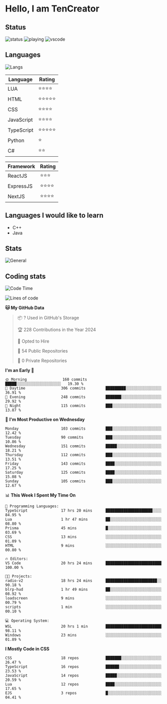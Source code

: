 # Hello, I am TenCreator

## Status
![status](https://api.statusbadges.me/badge/status/518334475038359555?simple=true&style=for-the-badge)
![playing](https://api.statusbadges.me/badge/playing/518334475038359555?style=for-the-badge)
![vscode](https://api.statusbadges.me/badge/vscode/518334475038359555?style=for-the-badge)

## Languages
![Langs](https://github-readme-stats.vercel.app/api/top-langs/?username=tencreator&layout=compact&theme=radical)


|Language|Rating|
|--------|------|
|LUA|⭐️⭐️⭐️⭐️|
|HTML|⭐️⭐️⭐️⭐️⭐️|
|CSS|⭐️⭐️⭐️⭐️|
|JavaScript|⭐️⭐️⭐️⭐️|
|TypeScript|⭐️⭐️⭐️⭐️⭐️|
|Python|⭐️|
|C#|⭐️⭐️ |

|Framework|Rating|
|--------|------|
|ReactJS|⭐️⭐️⭐|
|ExpressJS|⭐️⭐️⭐️⭐️|
|NextJS|⭐️⭐️⭐⭐️|

## Languages I would like to learn
- C++
- Java

## Stats
![General](https://github-readme-stats.vercel.app/api?username=tencreator&show_icons=true&theme=radical)

## Coding stats

<!--START_SECTION:waka-->
![Code Time](http://img.shields.io/badge/Code%20Time-240%20hrs%2024%20mins-blue)

![Lines of code](https://img.shields.io/badge/From%20Hello%20World%20I%27ve%20Written-1.3%20million%20lines%20of%20code-blue)

**🐱 My GitHub Data** 

> 📦 ? Used in GitHub's Storage 
 > 
> 🏆 228 Contributions in the Year 2024
 > 
> 💼 Opted to Hire
 > 
> 📜 54 Public Repositories 
 > 
> 🔑 0 Private Repositories 
 > 
**I'm an Early 🐤** 

```text
🌞 Morning                160 commits         █████░░░░░░░░░░░░░░░░░░░░   19.30 % 
🌆 Daytime                306 commits         █████████░░░░░░░░░░░░░░░░   36.91 % 
🌃 Evening                248 commits         ███████░░░░░░░░░░░░░░░░░░   29.92 % 
🌙 Night                  115 commits         ███░░░░░░░░░░░░░░░░░░░░░░   13.87 % 
```
📅 **I'm Most Productive on Wednesday** 

```text
Monday                   103 commits         ███░░░░░░░░░░░░░░░░░░░░░░   12.42 % 
Tuesday                  90 commits          ███░░░░░░░░░░░░░░░░░░░░░░   10.86 % 
Wednesday                151 commits         █████░░░░░░░░░░░░░░░░░░░░   18.21 % 
Thursday                 112 commits         ███░░░░░░░░░░░░░░░░░░░░░░   13.51 % 
Friday                   143 commits         ████░░░░░░░░░░░░░░░░░░░░░   17.25 % 
Saturday                 125 commits         ████░░░░░░░░░░░░░░░░░░░░░   15.08 % 
Sunday                   105 commits         ███░░░░░░░░░░░░░░░░░░░░░░   12.67 % 
```


📊 **This Week I Spent My Time On** 

```text
💬 Programming Languages: 
TypeScript               17 hrs 20 mins      █████████████████████░░░░   84.95 % 
Lua                      1 hr 47 mins        ██░░░░░░░░░░░░░░░░░░░░░░░   08.80 % 
Prisma                   45 mins             █░░░░░░░░░░░░░░░░░░░░░░░░   03.69 % 
CSS                      13 mins             ░░░░░░░░░░░░░░░░░░░░░░░░░   01.09 % 
HTML                     9 mins              ░░░░░░░░░░░░░░░░░░░░░░░░░   00.80 % 

🔥 Editors: 
VS Code                  20 hrs 24 mins      █████████████████████████   100.00 % 

🐱‍💻 Projects: 
radio-v2                 18 hrs 24 mins      ███████████████████████░░   90.18 % 
blrp-hud                 1 hr 49 mins        ██░░░░░░░░░░░░░░░░░░░░░░░   08.92 % 
loadscreen               9 mins              ░░░░░░░░░░░░░░░░░░░░░░░░░   00.79 % 
scripts                  1 min               ░░░░░░░░░░░░░░░░░░░░░░░░░   00.10 % 

💻 Operating System: 
WSL                      20 hrs 1 min        █████████████████████████   98.11 % 
Windows                  23 mins             ░░░░░░░░░░░░░░░░░░░░░░░░░   01.89 % 
```

**I Mostly Code in CSS** 

```text
CSS                      18 repos            ███████░░░░░░░░░░░░░░░░░░   26.47 % 
TypeScript               16 repos            ██████░░░░░░░░░░░░░░░░░░░   23.53 % 
JavaScript               14 repos            █████░░░░░░░░░░░░░░░░░░░░   20.59 % 
Lua                      12 repos            ████░░░░░░░░░░░░░░░░░░░░░   17.65 % 
EJS                      3 repos             █░░░░░░░░░░░░░░░░░░░░░░░░   04.41 % 
```




<!--END_SECTION:waka-->
